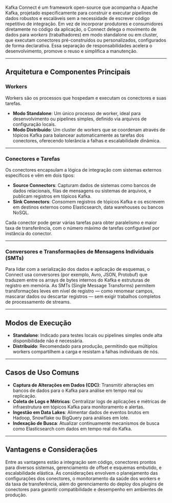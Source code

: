 Kafka Connect é um framework open-source que acompanha o Apache Kafka, projetado especificamente para construir e executar pipelines de dados robustos e escaláveis sem a necessidade de escrever código repetitivo de integração. Em vez de incorporar produtores e consumidores diretamente no código da aplicação, o Connect delega o movimento de dados para _workers_ (trabalhadores) em modo standalone ou em cluster, que executam conectores pré-construídos ou personalizados, configurados de forma declarativa. Essa separação de responsabilidades acelera o desenvolvimento, promove o reuso e simplifica a manutenção.

---

## Arquitetura e Componentes Principais

### Workers

Workers são os processos que hospedam e executam os conectores e suas tarefas.

- **Modo Standalone**: Um único processo de worker, ideal para desenvolvimento ou pipelines simples, definido via arquivos de configuração locais.
- **Modo Distribuído**: Um cluster de workers que se coordenam através de tópicos Kafka para balancear automaticamente as tarefas dos conectores, oferecendo tolerância a falhas e escalabilidade dinâmica.

---

### Conectores e Tarefas

Os conectores encapsulam a lógica de integração com sistemas externos específicos e vêm em dois tipos:

- **Source Connectors**: Capturam dados de sistemas como bancos de dados relacionais, filas de mensagens ou sistemas de arquivos, e publicam registros em tópicos Kafka.
- **Sink Connectors**: Consomem registros de tópicos Kafka e os escrevem em destinos externos como Elasticsearch, data warehouses ou bancos NoSQL.

Cada conector pode gerar várias tarefas para obter paralelismo e maior taxa de transferência, com o número máximo de tarefas configurável por instância do conector.

---

### Conversores e Transformações de Mensagens Individuais (SMTs)

Para lidar com a serialização dos dados e aplicação de esquemas, o Connect usa conversores (por exemplo, Avro, JSON, Protobuf) que traduzem entre os arrays de bytes internos do Kafka e estruturas de registro em memória. As SMTs (Single Message Transforms) permitem transformações leves em nível de registro — como renomear campos, mascarar dados ou descartar registros — sem exigir trabalhos completos de processamento de streams.

---

## Modos de Execução

- **Standalone**: Indicado para testes locais ou pipelines simples onde alta disponibilidade não é necessária.
- **Distribuído**: Recomendado para produção, permitindo que múltiplos workers compartilhem a carga e resistam a falhas individuais de nós.

---

## Casos de Uso Comuns

- **Captura de Alterações em Dados (CDC)**: Transmitir alterações em bancos de dados para o Kafka para análise em tempo real ou replicação.
- **Coleta de Logs e Métricas**: Centralizar logs de aplicações e métricas de infraestrutura em tópicos Kafka para monitoramento e alertas.
- **Ingestão em Data Lakes**: Alimentar dados de eventos brutos em Hadoop, Snowflake ou BigQuery para análises em lote.
- **Indexação de Busca**: Atualizar continuamente mecanismos de busca como Elasticsearch com dados em tempo real do Kafka.

---

## Vantagens e Considerações

Entre as vantagens estão a integração sem código, conectores prontos para diversos sistemas, gerenciamento de offset e esquemas embutido, e escalabilidade elástica. As considerações envolvem o planejamento das configurações dos conectores, o monitoramento da saúde dos workers e da taxa de transferência, além do gerenciamento do deploy dos plugins de conectores para garantir compatibilidade e desempenho em ambientes de produção.